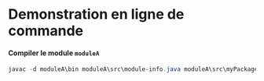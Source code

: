 # Demonstration en ligne de commande

#### Compiler le module `moduleA`
```powershell
javac -d moduleA\bin moduleA\src\module-info.java moduleA\src\myPackage\*.java moduleA\src\myPackage\subPackage\*.java moduleA\src\mySecondPackage\*.java
```